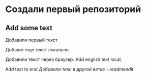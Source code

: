 # Создали первый репозиторий
## Add some text
Добавили первый текст 

Добавит еще текст локально

Добавили текст через браузер. Add english text local.

Add text to end
*Добавили текс в другой ветке - readmeedit*